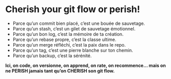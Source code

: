 # Cherish your git flow or perish!

- Parce qu’un commit bien placé, c’est une bouée de sauvetage.
- Parce qu’un stash, c’est un gilet de sauvetage émotionnel.
- Parce qu’un bon log, c’est la mémoire de ta création.
- Parce qu’un rebase propre, c’est la classe ultime.
- Parce qu’un merge réfléchi, c’est la paix dans le repo.
- Parce qu’un tag, c’est une pierre blanche sur ton chemin.
- Parce qu’un backup, c’est la sérénité.

**Ici, on code, on versionne, on apprend, on rate, on recommence… mais on ne PERISH jamais tant qu’on CHERISH son git flow.**

